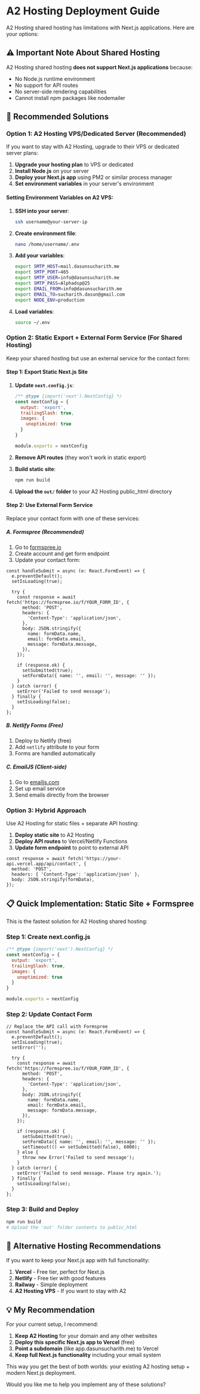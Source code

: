 # A2 Hosting Deployment Guide

A2 Hosting shared hosting has limitations with Next.js applications. Here are your options:

## ⚠️ **Important Note About Shared Hosting**

A2 Hosting shared hosting **does not support Next.js applications** because:
- No Node.js runtime environment
- No support for API routes
- No server-side rendering capabilities
- Cannot install npm packages like nodemailer

## 🚀 **Recommended Solutions**

### Option 1: **A2 Hosting VPS/Dedicated Server** (Recommended)

If you want to stay with A2 Hosting, upgrade to their VPS or dedicated server plans:

1. **Upgrade your hosting plan** to VPS or dedicated
2. **Install Node.js** on your server
3. **Deploy your Next.js app** using PM2 or similar process manager
4. **Set environment variables** in your server's environment

#### Setting Environment Variables on A2 VPS:

1. **SSH into your server**:
   ```bash
   ssh username@your-server-ip
   ```

2. **Create environment file**:
   ```bash
   nano /home/username/.env
   ```

3. **Add your variables**:
   ```bash
   export SMTP_HOST=mail.dasunsucharith.me
   export SMTP_PORT=465
   export SMTP_USER=info@dasunsucharith.me
   export SMTP_PASS=Alphadsp@25
   export EMAIL_FROM=info@dasunsucharith.me
   export EMAIL_TO=sucharith.dasun@gmail.com
   export NODE_ENV=production
   ```

4. **Load variables**:
   ```bash
   source ~/.env
   ```

### Option 2: **Static Export + External Form Service** (For Shared Hosting)

Keep your shared hosting but use an external service for the contact form:

#### Step 1: Export Static Next.js Site

1. **Update `next.config.js`**:
   ```javascript
   /** @type {import('next').NextConfig} */
   const nextConfig = {
     output: 'export',
     trailingSlash: true,
     images: {
       unoptimized: true
     }
   }
   
   module.exports = nextConfig
   ```

2. **Remove API routes** (they won't work in static export)
3. **Build static site**:
   ```bash
   npm run build
   ```

4. **Upload the `out/` folder** to your A2 Hosting public_html directory

#### Step 2: Use External Form Service

Replace your contact form with one of these services:

##### A. **Formspree** (Recommended)
1. Go to [formspree.io](https://formspree.io)
2. Create account and get form endpoint
3. Update your contact form:

```tsx
const handleSubmit = async (e: React.FormEvent) => {
  e.preventDefault();
  setIsLoading(true);
  
  try {
    const response = await fetch('https://formspree.io/f/YOUR_FORM_ID', {
      method: 'POST',
      headers: {
        'Content-Type': 'application/json',
      },
      body: JSON.stringify({
        name: formData.name,
        email: formData.email,
        message: formData.message,
      }),
    });
    
    if (response.ok) {
      setSubmitted(true);
      setFormData({ name: '', email: '', message: '' });
    }
  } catch (error) {
    setError('Failed to send message');
  } finally {
    setIsLoading(false);
  }
};
```

##### B. **Netlify Forms** (Free)
1. Deploy to Netlify (free)
2. Add `netlify` attribute to your form
3. Forms are handled automatically

##### C. **EmailJS** (Client-side)
1. Go to [emailjs.com](https://emailjs.com)
2. Set up email service
3. Send emails directly from the browser

### Option 3: **Hybrid Approach**

Use A2 Hosting for static files + separate API hosting:

1. **Deploy static site** to A2 Hosting
2. **Deploy API routes** to Vercel/Netlify Functions
3. **Update form endpoint** to point to external API

```tsx
const response = await fetch('https://your-api.vercel.app/api/contact', {
  method: 'POST',
  headers: { 'Content-Type': 'application/json' },
  body: JSON.stringify(formData),
});
```

## 📋 **Quick Implementation: Static Site + Formspree**

This is the fastest solution for A2 Hosting shared hosting:

### Step 1: Create next.config.js
```javascript
/** @type {import('next').NextConfig} */
const nextConfig = {
  output: 'export',
  trailingSlash: true,
  images: {
    unoptimized: true
  }
}

module.exports = nextConfig
```

### Step 2: Update Contact Form
```tsx
// Replace the API call with Formspree
const handleSubmit = async (e: React.FormEvent) => {
  e.preventDefault();
  setIsLoading(true);
  setError('');
  
  try {
    const response = await fetch('https://formspree.io/f/YOUR_FORM_ID', {
      method: 'POST',
      headers: {
        'Content-Type': 'application/json',
      },
      body: JSON.stringify({
        name: formData.name,
        email: formData.email,
        message: formData.message,
      }),
    });

    if (response.ok) {
      setSubmitted(true);
      setFormData({ name: '', email: '', message: '' });
      setTimeout(() => setSubmitted(false), 6000);
    } else {
      throw new Error('Failed to send message');
    }
  } catch (error) {
    setError('Failed to send message. Please try again.');
  } finally {
    setIsLoading(false);
  }
};
```

### Step 3: Build and Deploy
```bash
npm run build
# Upload the 'out' folder contents to public_html
```

## 🔗 **Alternative Hosting Recommendations**

If you want to keep your Next.js app with full functionality:

1. **Vercel** - Free tier, perfect for Next.js
2. **Netlify** - Free tier with good features  
3. **Railway** - Simple deployment
4. **A2 Hosting VPS** - If you want to stay with A2

## 💡 **My Recommendation**

For your current setup, I recommend:

1. **Keep A2 Hosting** for your domain and any other websites
2. **Deploy this specific Next.js app to Vercel** (free)
3. **Point a subdomain** (like app.dasunsucharith.me) to Vercel
4. **Keep full Next.js functionality** including your email system

This way you get the best of both worlds: your existing A2 hosting setup + modern Next.js deployment.

Would you like me to help you implement any of these solutions?